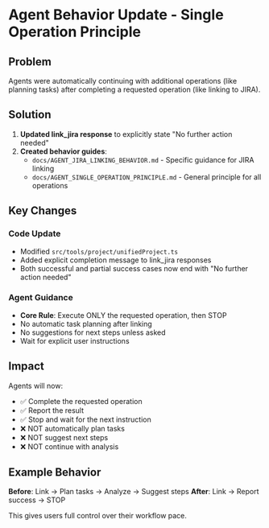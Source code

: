 # Agent Behavior Update - Single Operation Principle

## Problem
Agents were automatically continuing with additional operations (like planning tasks) after completing a requested operation (like linking to JIRA).

## Solution
1. **Updated link_jira response** to explicitly state "No further action needed"
2. **Created behavior guides**:
   - `docs/AGENT_JIRA_LINKING_BEHAVIOR.md` - Specific guidance for JIRA linking
   - `docs/AGENT_SINGLE_OPERATION_PRINCIPLE.md` - General principle for all operations

## Key Changes

### Code Update
- Modified `src/tools/project/unifiedProject.ts`
- Added explicit completion message to link_jira responses
- Both successful and partial success cases now end with "No further action needed"

### Agent Guidance
- **Core Rule**: Execute ONLY the requested operation, then STOP
- No automatic task planning after linking
- No suggestions for next steps unless asked
- Wait for explicit user instructions

## Impact
Agents will now:
- ✅ Complete the requested operation
- ✅ Report the result
- ✅ Stop and wait for the next instruction
- ❌ NOT automatically plan tasks
- ❌ NOT suggest next steps
- ❌ NOT continue with analysis

## Example Behavior

**Before**: Link → Plan tasks → Analyze → Suggest steps
**After**: Link → Report success → STOP

This gives users full control over their workflow pace. 